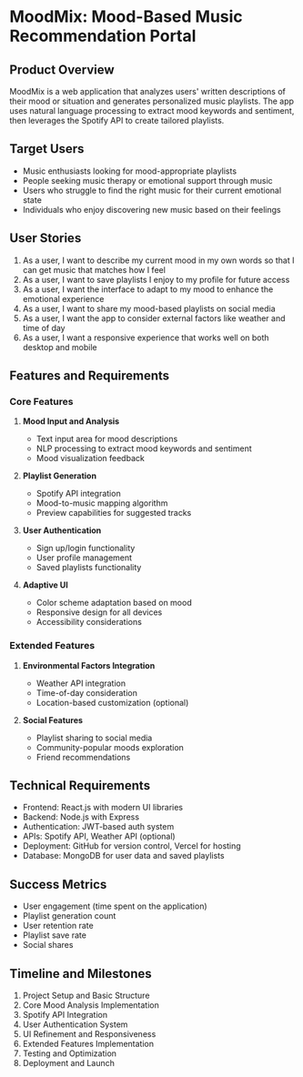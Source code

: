 # MoodMix: Mood-Based Music Recommendation Portal

## Product Overview
MoodMix is a web application that analyzes users' written descriptions of their mood or situation and generates personalized music playlists. The app uses natural language processing to extract mood keywords and sentiment, then leverages the Spotify API to create tailored playlists.

## Target Users
- Music enthusiasts looking for mood-appropriate playlists
- People seeking music therapy or emotional support through music
- Users who struggle to find the right music for their current emotional state
- Individuals who enjoy discovering new music based on their feelings

## User Stories
1. As a user, I want to describe my current mood in my own words so that I can get music that matches how I feel
2. As a user, I want to save playlists I enjoy to my profile for future access
3. As a user, I want the interface to adapt to my mood to enhance the emotional experience
4. As a user, I want to share my mood-based playlists on social media
5. As a user, I want the app to consider external factors like weather and time of day
6. As a user, I want a responsive experience that works well on both desktop and mobile

## Features and Requirements

### Core Features
1. **Mood Input and Analysis**
   - Text input area for mood descriptions
   - NLP processing to extract mood keywords and sentiment
   - Mood visualization feedback

2. **Playlist Generation**
   - Spotify API integration
   - Mood-to-music mapping algorithm
   - Preview capabilities for suggested tracks

3. **User Authentication**
   - Sign up/login functionality
   - User profile management
   - Saved playlists functionality

4. **Adaptive UI**
   - Color scheme adaptation based on mood
   - Responsive design for all devices
   - Accessibility considerations

### Extended Features
1. **Environmental Factors Integration**
   - Weather API integration
   - Time-of-day consideration
   - Location-based customization (optional)

2. **Social Features**
   - Playlist sharing to social media
   - Community-popular moods exploration
   - Friend recommendations

## Technical Requirements
- Frontend: React.js with modern UI libraries
- Backend: Node.js with Express
- Authentication: JWT-based auth system
- APIs: Spotify API, Weather API (optional)
- Deployment: GitHub for version control, Vercel for hosting
- Database: MongoDB for user data and saved playlists

## Success Metrics
- User engagement (time spent on the application)
- Playlist generation count
- User retention rate
- Playlist save rate
- Social shares

## Timeline and Milestones
1. Project Setup and Basic Structure
2. Core Mood Analysis Implementation
3. Spotify API Integration
4. User Authentication System
5. UI Refinement and Responsiveness
6. Extended Features Implementation
7. Testing and Optimization
8. Deployment and Launch 